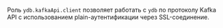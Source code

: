 Роль `ydb.kafkaApi.client` позволяет работать с `ydb` по протоколу Kafka API с использованием plain-аутентификации через SSL-соединение.